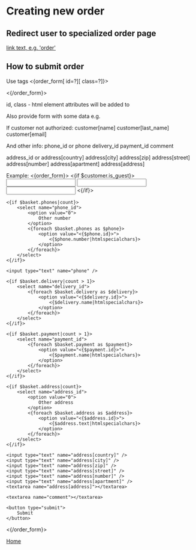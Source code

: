 
# Creating new order

## Redirect user to specialized order page

<a href="<{order_url}>">
    link text, e.g. 'order'
</a>


## How to submit order

Use tags
<{order_form[ id=?][ class=?]}>

<{/order_form}>

id, class - html element attributes will be added to <form>

Also provide form with some data e.g.

If customer not authorized:
customer[name]
customer[last_name]
customer[email]

And other info:
phone_id or phone
delivery_id
payment_id
comment

address_id or
address[country]
address[city]
address[zip]
address[street]
address[number]
address[apartment]
address[address]

Example:
<{order_form}>
    <{if $customer.is_guest}>
        <input type="text" name="customer[name]" />
        <input type="text" name="customer[last_name]" />
        <input type="email" name="customer[email]" />
    <{/if}>

    <{if $basket.phones|count}>
        <select name="phone_id">
            <option value="0">
                Other number
            </option>
            <{foreach $basket.phones as $phone}>
                <option value="<{$phone.id}>">
                    <{$phone.number|htmlspecialchars}>
                </option>
            <{/foreach}>
        </select>
    <{/if}>

    <input type="text" name="phone" />

    <{if $basket.delivery|count > 1}>
        <select name="delivery_id">
            <{foreach $basket.delivery as $delivery}>
                <option value="<{$delivery.id}>">
                    <{$delivery.name|htmlspecialchars}>
                </option>
            <{/foreach}>
        </select>
    <{/if}>

    <{if $basket.payment|count > 1}>
        <select name="payment_id">
            <{foreach $basket.payment as $payment}>
                <option value="<{$payment.id}>">
                    <{$payment.name|htmlspecialchars}>
                </option>
            <{/foreach}>
        </select>
    <{/if}>

    <{if $basket.address|count}>
        <select name="address_id">
            <option value="0">
                Other address
            </option>
            <{foreach $basket.address as $address}>
                <option value="<{$address.id}>">
                    <{$address.text|htmlspecialchars}>
                </option>
            <{/foreach}>
        </select>
    <{/if}>

    <input type="text" name="address[country]" />
    <input type="text" name="address[city]" />
    <input type="text" name="address[zip]" />
    <input type="text" name="address[street]" />
    <input type="text" name="address[number]" />
    <input type="text" name="address[apartment]" />
    <textarea name="address[address]"></textarea>

    <textarea name="comment"></textarea>

    <button type="submit">
        Submit
    </button>
<{/order_form}>


[Home](../index.md)
